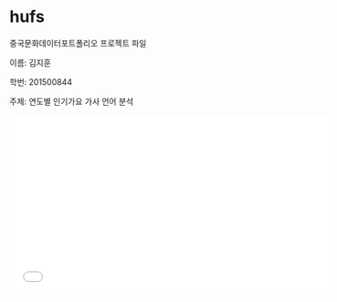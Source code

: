 # hufs
중국문화데이터포트폴리오 프로젝트 파일

이름: 김지훈

학번: 201500844

주제: 연도별 인기가요 가사 언어 분석

<iframe width="560" height="315" src="//www.youtube.com/embed/OZG01B-51M4?start=195" frameborder="0" allowfullscreen></iframe>
